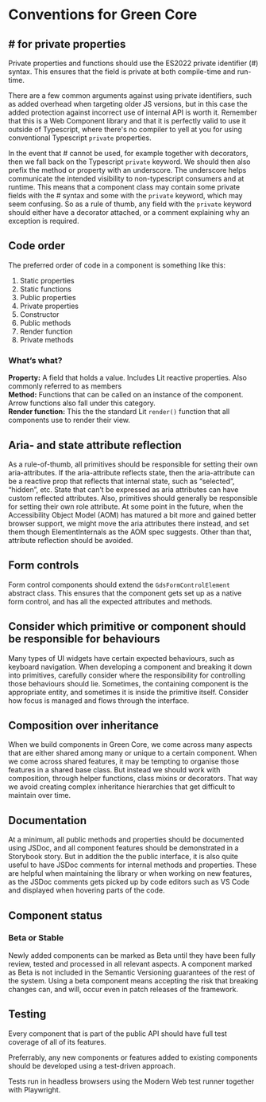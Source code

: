 # Conventions for Green Core

## \# for private properties

Private properties and functions should use the ES2022 private identifier (#) syntax. This ensures that the field is private at both compile-time and run-time.

There are a few common arguments against using private identifiers, such as added overhead when targeting older JS versions, but in this case the added protection against incorrect use of internal API is worth it. Remember that this is a Web Component library and that it is perfectly valid to use it outside of Typescript, where there's no compiler to yell at you for using conventional Typescript `private` properties.

In the event that # cannot be used, for example together with decorators, then we fall back on the Typescript `private` keyword. We should then also prefix the method or property with an underscore. The underscore helps communicate the intended visibility to non-typescript consumers and at runtime. This means that a component class may contain some private fields with the # syntax and some with the `private` keyword, which may seem confusing. So as a rule of thumb, any field with the `private` keyword should either have a decorator attached, or a comment explaining why an exception is required.

## Code order

The preferred order of code in a component is something like this:

1. Static properties
2. Static functions
3. Public properties
4. Private properties
5. Constructor
6. Public methods
7. Render function
8. Private methods

### What’s what?

**Property:** A field that holds a value. Includes Lit reactive properties. Also commonly referred to as members \
**Method:** Functions that can be called on an instance of the component. Arrow functions also fall under this category. \
**Render function:** This the the standard Lit `render()` function that all components use to render their view.

## Aria- and state attribute reflection

As a rule-of-thumb, all primitives should be responsible for setting their own aria-attributes. If the aria-attribute reflects state, then the aria-attribute can be a reactive prop that reflects that internal state, such as “selected”, “hidden”, etc. State that can’t be expressed as aria attributes can have custom reflected attributes.
Also, primitives should generally be responsible for setting their own role attribute.
At some point in the future, when the Accessibility Object Model (AOM) has matured a bit more and gained better browser support, we might move the aria attributes there instead, and set them though ElementInternals as the AOM spec suggests.
Other than that, attribute reflection should be avoided.

## Form controls

Form control components should extend the `GdsFormControlElement` abstract class. This ensures that the component gets set up as a native form control, and has all the expected attributes and methods.

## Consider which primitive or component should be responsible for behaviours

Many types of UI widgets have certain expected behaviours, such as keyboard navigation. When developing a component and breaking it down into primitives, carefully consider where the responsibility for controlling those behaviours should lie. Sometimes, the containing component is the appropriate entity, and sometimes it is inside the primitive itself. Consider how focus is managed and flows through the interface.

## Composition over inheritance

When we build components in Green Core, we come across many aspects that are either shared among many or unique to a certain component. When we come across shared features, it may be tempting to organise those features in a shared base class. But instead we should work with composition, through helper functions, class mixins or decorators. That way we avoid creating complex inheritance hierarchies that get difficult to maintain over time.

## Documentation

At a minimum, all public methods and properties should be documented using JSDoc, and all component features should be demonstrated in a Storybook story.
But in addition the the public interface, it is also quite useful to have JSDoc comments for internal methods and properties. These are helpful when maintaining the library or when working on new features, as the JSDoc comments gets picked up by code editors such as VS Code and displayed when hovering parts of the code.

## Component status

### Beta or Stable

Newly added components can be marked as Beta until they have been fully review, tested and processed in all relevant aspects. A component marked as Beta is not included in the Semantic Versioning guarantees of the rest of the system. Using a beta component means accepting the risk that breaking changes can, and will, occur even in patch releases of the framework.

## Testing

Every component that is part of the public API should have full test coverage of all of its features.

Preferrably, any new components or features added to existing components should be developed using a test-driven approach.

Tests run in headless browsers using the Modern Web test runner together with Playwright.
